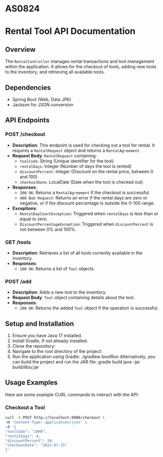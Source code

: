 # AS0824
# Rental Tool API Documentation

## Overview
The `RentalController` manages rental transactions and tool management within the application. It allows for the checkout of tools, adding new tools to the inventory, and retrieving all available tools.

## Dependencies
- Spring Boot (Web, Data JPA)
- Jackson for JSON conversion

## API Endpoints

### POST /checkout
- **Description**: This endpoint is used for checking out a tool for rental. It requires a `RentalRequest` object and returns a `RentalAgreement`.
- **Request Body**: `RentalRequest` containing:
    - `toolCode`: String (Unique identifier for the tool)
    - `rentalDays`: Integer (Number of days the tool is rented)
    - `discountPercent`: Integer (Discount on the rental price, between 0 and 100)
    - `checkoutDate`: LocalDate (Date when the tool is checked out)
- **Responses**:
    - `200 OK`: Returns a `RentalAgreement` if the checkout is successful.
    - `400 Bad Request`: Returns an error if the rental days are zero or negative, or if the discount percentage is outside the 0-100 range.
- **Exceptions**:
    - `RentalDayCountException`: Triggered when `rentalDays` is less than or equal to zero.
    - `DiscountPercentageException`: Triggered when `discountPercent` is not between 0% and 100%.

### GET /tools
- **Description**: Retrieves a list of all tools currently available in the inventory.
- **Responses**:
    - `200 OK`: Returns a list of `Tool` objects.

### POST /add
- **Description**: Adds a new tool to the inventory.
- **Request Body**: `Tool` object containing details about the tool.
- **Responses**:
    - `200 OK`: Returns the added `Tool` object if the operation is successful.

## Setup and Installation
1. Ensure you have Java 17 installed.
2. Install Gradle, if not already installed.
3. Clone the repository:
4. Navigate to the root directory of the project:
5. Run the application using Gradle:
    ./gradlew bootRun
   Alternatively, you can build the project and run the JAR file:
   gradle build
   java -jar build/libs/<generated-jar-file>.jar

## Usage Examples
Here are some example CURL commands to interact with the API:

### Checkout a Tool
```bash
curl -X POST http://localhost:8080/checkout \
-H 'Content-Type: application/json' \
-d '{
"toolCode": "JAKR",
"rentalDays": 4,
"discountPercent": 20,
"checkoutDate": "2022-07-15"
}'

